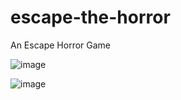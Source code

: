 # escape-the-horror

An Escape Horror Game 


![image](https://user-images.githubusercontent.com/71144962/156568707-d51b8ea1-17b0-4555-a459-acf7a710fe8e.png)


![image](https://user-images.githubusercontent.com/71144962/156569087-68ef8f66-8359-4410-bc33-0544835ca722.png)


